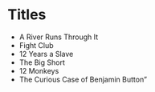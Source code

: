 # Titles

- A River Runs Through It
- Fight Club
- 12 Years a Slave
- The Big Short
- 12 Monkeys
- The Curious Case of Benjamin Button”